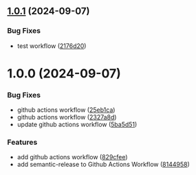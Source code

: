 ## [1.0.1](https://github.com/matrixui/core/compare/v1.0.0...v1.0.1) (2024-09-07)


### Bug Fixes

* test workflow ([2176d20](https://github.com/matrixui/core/commit/2176d20be03f1ec12d52c7212d897a2afe67d438))

# 1.0.0 (2024-09-07)


### Bug Fixes

* github actions workflow ([25eb1ca](https://github.com/matrixui/core/commit/25eb1ca2332e8eeb16f5800db93979f27f5f51fd))
* github actions workflow ([2327a8d](https://github.com/matrixui/core/commit/2327a8d65007f97d285109d6b7655f5cfefdb8e0))
* update github actions workflow ([5ba5d51](https://github.com/matrixui/core/commit/5ba5d51077ecc51aa3b370ca1979875ea0a799a9))


### Features

* add github actions workflow ([829cfee](https://github.com/matrixui/core/commit/829cfeeb94f917e136bc8340565ced8708e4845c))
* add semantic-release to Github Actions Workflow ([8144958](https://github.com/matrixui/core/commit/814495824b285335ac2cdea994f1f2e77750178d))
